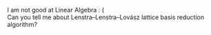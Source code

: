 I am not good at Linear Algebra : (  
Can you tell me about Lenstra–Lenstra–Lovász lattice basis reduction algorithm?  
